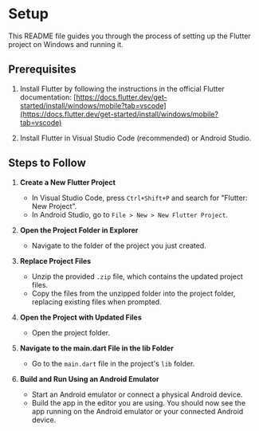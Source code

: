 
# Setup

This README file guides you through the process of setting up the Flutter project on Windows and running it.

## Prerequisites

1. Install Flutter by following the instructions in the official Flutter documentation: [https://docs.flutter.dev/get-started/install/windows/mobile?tab=vscode](https://docs.flutter.dev/get-started/install/windows/mobile?tab=vscode)

2. Install Flutter in Visual Studio Code (recommended) or Android Studio.

## Steps to Follow

1. **Create a New Flutter Project**
   - In Visual Studio Code, press `Ctrl+Shift+P` and search for "Flutter: New Project".
   - In Android Studio, go to `File > New > New Flutter Project`.

2. **Open the Project Folder in Explorer**
   - Navigate to the folder of the project you just created.

3. **Replace Project Files**
   - Unzip the provided `.zip` file, which contains the updated project files.
   - Copy the files from the unzipped folder into the project folder, replacing existing files when prompted.

4. **Open the Project with Updated Files**
   - Open the project folder.

5. **Navigate to the main.dart File in the lib Folder**
   - Go to the `main.dart` file in the project's `lib` folder.

6. **Build and Run Using an Android Emulator**
   - Start an Android emulator or connect a physical Android device.
   - Build the app in the editor you are using.
You should now see the app running on the Android emulator or your connected Android device.
